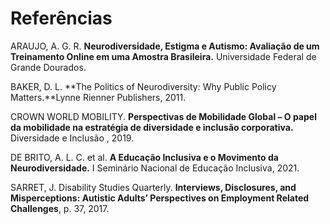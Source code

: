 # Referências

ARAUJO, A. G. R. **Neurodiversidade, Estigma e Autismo: Avaliação de um Treinamento Online em uma Amostra Brasileira.** Universidade Federal de Grande Dourados.

BAKER, D. L. **The Politics of Neurodiversity: Why Public Policy Matters.**Lynne Rienner Publishers, 2011.

CROWN WORLD MOBILITY. **Perspectivas de Mobilidade Global – O papel da mobilidade na estratégia de diversidade e inclusão corporativa.** Diversidade e Inclusão , 2019. 

DE BRITO, A. L. C. et al. **A Educação Inclusiva e o Movimento da Neurodiversidade.** I Seminário Nacional de Educação Inclusiva, 2021.

SARRET, J. Disability Studies Quarterly. **Interviews, Disclosures, and Misperceptions: Autistic Adults’ Perspectives on Employment Related Challenges**, p. 37, 2017.
